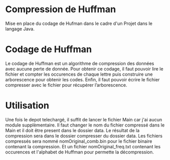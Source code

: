 # Compression de Huffman
Mise en place du codage de Hufman dans le cadre d'un Projet dans le langage Java.


# Codage de Huffman 
Le codage de Huffman est un algorithme de compression des données avec aucune perte de
donnée. Pour obtenir ce codage, il faut pouvoir lire le fichier et compter les occurences de chaque lettre  puis construire une arborescence pour obtenir les codes. Enfin, il faut pouvoir écrire le fichier compresser avec le fichier pour récupérer
l’arborescence.

# Utilisation
Une fois le depot telechargé, il suffit de lancer le fichier Main car j'ai aucun module supplèmentaire.
Il faut changer le nom du fichier compressé dans le Main et il doit être present dans le dossier data.
Le résultat de la compression sera dans le dossier compresser du dossier data. Les fichiers compressés sera nommé nomOriginal_comb.bin pour le fichier binaire contenant la compression. Et un fichier  nomOriginal_freq.txt contenant les occurences et l'alphabet de Huffman pour permette la décompression.
